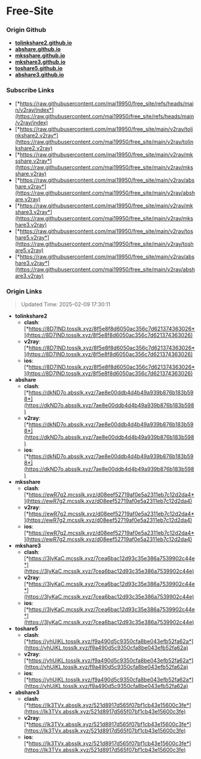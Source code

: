 # Free-Site

### Origin Github

- [**tolinkshare2.github.io**](https://github.com/tolinkshare2/tolinkshare2.github.io)
- [**abshare.github.io**](https://github.com/abshare/abshare.github.io)
- [**mksshare.github.io**](https://github.com/mksshare/mksshare.github.io)
- [**mkshare3.github.io**](https://github.com/mkshare3/mkshare3.github.io)
- [**toshare5.github.io**](https://github.com/toshare5/toshare5.github.io)
- [**abshare3.github.io**](https://github.com/abshare3/abshare3.github.io)

### Subscribe Links

- [*https://raw.githubusercontent.com/mai19950/free_site/refs/heads/main/v2ray/index*](https://raw.githubusercontent.com/mai19950/free_site/refs/heads/main/v2ray/index)
- [*https://raw.githubusercontent.com/mai19950/free_site/main/v2ray/tolinkshare2.v2ray*](https://raw.githubusercontent.com/mai19950/free_site/main/v2ray/tolinkshare2.v2ray)
- [*https://raw.githubusercontent.com/mai19950/free_site/main/v2ray/mksshare.v2ray*](https://raw.githubusercontent.com/mai19950/free_site/main/v2ray/mksshare.v2ray)
- [*https://raw.githubusercontent.com/mai19950/free_site/main/v2ray/abshare.v2ray*](https://raw.githubusercontent.com/mai19950/free_site/main/v2ray/abshare.v2ray)
- [*https://raw.githubusercontent.com/mai19950/free_site/main/v2ray/mkshare3.v2ray*](https://raw.githubusercontent.com/mai19950/free_site/main/v2ray/mkshare3.v2ray)
- [*https://raw.githubusercontent.com/mai19950/free_site/main/v2ray/toshare5.v2ray*](https://raw.githubusercontent.com/mai19950/free_site/main/v2ray/toshare5.v2ray)
- [*https://raw.githubusercontent.com/mai19950/free_site/main/v2ray/abshare3.v2ray*](https://raw.githubusercontent.com/mai19950/free_site/main/v2ray/abshare3.v2ray)

### Origin Links

> Updated Time: 2025-02-09 17:30:11

- **tolinkshare2**
  - **clash**: [*https://8D7IND.tosslk.xyz/8f5e8f8d6050ac356c7d621374363026*](https://8D7IND.tosslk.xyz/8f5e8f8d6050ac356c7d621374363026)
  - **v2ray**: [*https://8D7IND.tosslk.xyz/8f5e8f8d6050ac356c7d621374363026*](https://8D7IND.tosslk.xyz/8f5e8f8d6050ac356c7d621374363026)
  - **ios**: [*https://8D7IND.tosslk.xyz/8f5e8f8d6050ac356c7d621374363026*](https://8D7IND.tosslk.xyz/8f5e8f8d6050ac356c7d621374363026)
- **abshare**
  - **clash**: [*https://dkND7o.absslk.xyz/7ae8e00ddb4d4b49a939b876b183b598*](https://dkND7o.absslk.xyz/7ae8e00ddb4d4b49a939b876b183b598)
  - **v2ray**: [*https://dkND7o.absslk.xyz/7ae8e00ddb4d4b49a939b876b183b598*](https://dkND7o.absslk.xyz/7ae8e00ddb4d4b49a939b876b183b598)
  - **ios**: [*https://dkND7o.absslk.xyz/7ae8e00ddb4d4b49a939b876b183b598*](https://dkND7o.absslk.xyz/7ae8e00ddb4d4b49a939b876b183b598)
- **mksshare**
  - **clash**: [*https://ewR7g2.mcsslk.xyz/d08eef52719af0e5a2311eb7c12d2da4*](https://ewR7g2.mcsslk.xyz/d08eef52719af0e5a2311eb7c12d2da4)
  - **v2ray**: [*https://ewR7g2.mcsslk.xyz/d08eef52719af0e5a2311eb7c12d2da4*](https://ewR7g2.mcsslk.xyz/d08eef52719af0e5a2311eb7c12d2da4)
  - **ios**: [*https://ewR7g2.mcsslk.xyz/d08eef52719af0e5a2311eb7c12d2da4*](https://ewR7g2.mcsslk.xyz/d08eef52719af0e5a2311eb7c12d2da4)
- **mkshare3**
  - **clash**: [*https://3IyKaC.mcsslk.xyz/7cea6bac12d93c35e386a7539902c44e*](https://3IyKaC.mcsslk.xyz/7cea6bac12d93c35e386a7539902c44e)
  - **v2ray**: [*https://3IyKaC.mcsslk.xyz/7cea6bac12d93c35e386a7539902c44e*](https://3IyKaC.mcsslk.xyz/7cea6bac12d93c35e386a7539902c44e)
  - **ios**: [*https://3IyKaC.mcsslk.xyz/7cea6bac12d93c35e386a7539902c44e*](https://3IyKaC.mcsslk.xyz/7cea6bac12d93c35e386a7539902c44e)
- **toshare5**
  - **clash**: [*https://yhUiKL.tosslk.xyz/f9a490d5c9350cfa8be043efb52fa62a*](https://yhUiKL.tosslk.xyz/f9a490d5c9350cfa8be043efb52fa62a)
  - **v2ray**: [*https://yhUiKL.tosslk.xyz/f9a490d5c9350cfa8be043efb52fa62a*](https://yhUiKL.tosslk.xyz/f9a490d5c9350cfa8be043efb52fa62a)
  - **ios**: [*https://yhUiKL.tosslk.xyz/f9a490d5c9350cfa8be043efb52fa62a*](https://yhUiKL.tosslk.xyz/f9a490d5c9350cfa8be043efb52fa62a)
- **abshare3**
  - **clash**: [*https://Ik3TVx.absslk.xyz/521d8917d565f07bf1cb43e15600c3fe*](https://Ik3TVx.absslk.xyz/521d8917d565f07bf1cb43e15600c3fe)
  - **v2ray**: [*https://Ik3TVx.absslk.xyz/521d8917d565f07bf1cb43e15600c3fe*](https://Ik3TVx.absslk.xyz/521d8917d565f07bf1cb43e15600c3fe)
  - **ios**: [*https://Ik3TVx.absslk.xyz/521d8917d565f07bf1cb43e15600c3fe*](https://Ik3TVx.absslk.xyz/521d8917d565f07bf1cb43e15600c3fe)
